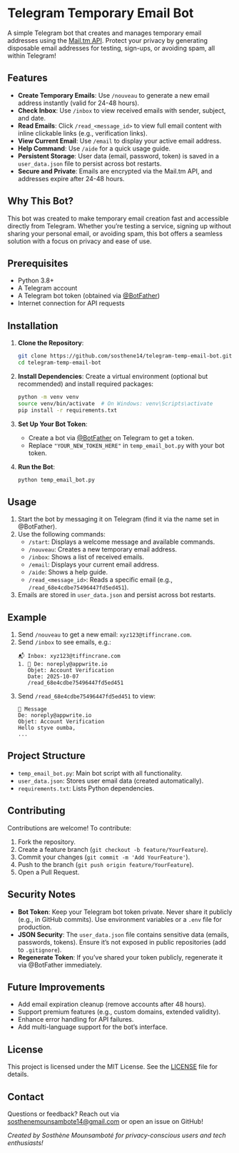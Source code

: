 # Telegram Temporary Email Bot

A simple Telegram bot that creates and manages temporary email addresses using the [Mail.tm API](https://mail.tm). Protect your privacy by generating disposable email addresses for testing, sign-ups, or avoiding spam, all within Telegram!

## Features
- **Create Temporary Emails**: Use `/nouveau` to generate a new email address instantly (valid for 24-48 hours).
- **Check Inbox**: Use `/inbox` to view received emails with sender, subject, and date.
- **Read Emails**: Click `/read_<message_id>` to view full email content with inline clickable links (e.g., verification links).
- **View Current Email**: Use `/email` to display your active email address.
- **Help Command**: Use `/aide` for a quick usage guide.
- **Persistent Storage**: User data (email, password, token) is saved in a `user_data.json` file to persist across bot restarts.
- **Secure and Private**: Emails are encrypted via the Mail.tm API, and addresses expire after 24-48 hours.

## Why This Bot?
This bot was created to make temporary email creation fast and accessible directly from Telegram. Whether you’re testing a service, signing up without sharing your personal email, or avoiding spam, this bot offers a seamless solution with a focus on privacy and ease of use.

## Prerequisites
- Python 3.8+
- A Telegram account
- A Telegram bot token (obtained via [@BotFather](https://t.me/BotFather))
- Internet connection for API requests

## Installation
1. **Clone the Repository**:
   ```bash
   git clone https://github.com/sosthene14/telegram-temp-email-bot.git
   cd telegram-temp-email-bot
   ```

2. **Install Dependencies**:
   Create a virtual environment (optional but recommended) and install required packages:
   ```bash
   python -m venv venv
   source venv/bin/activate  # On Windows: venv\Scripts\activate
   pip install -r requirements.txt
   ```

3. **Set Up Your Bot Token**:
   - Create a bot via [@BotFather](https://t.me/BotFather) on Telegram to get a token.
   - Replace `"YOUR_NEW_TOKEN_HERE"` in `temp_email_bot.py` with your bot token.

4. **Run the Bot**:
   ```bash
   python temp_email_bot.py
   ```

## Usage
1. Start the bot by messaging it on Telegram (find it via the name set in @BotFather).
2. Use the following commands:
   - `/start`: Displays a welcome message and available commands.
   - `/nouveau`: Creates a new temporary email address.
   - `/inbox`: Shows a list of received emails.
   - `/email`: Displays your current email address.
   - `/aide`: Shows a help guide.
   - `/read_<message_id>`: Reads a specific email (e.g., `/read_68e4cdbe75496447fd5ed451`).
3. Emails are stored in `user_data.json` and persist across bot restarts.

## Example
1. Send `/nouveau` to get a new email: `xyz123@tiffincrane.com`.
2. Send `/inbox` to see emails, e.g.:
   ```
   📬 Inbox: xyz123@tiffincrane.com
   1. 📧 De: noreply@appwrite.io
      Objet: Account Verification
      Date: 2025-10-07
      /read_68e4cdbe75496447fd5ed451
   ```
3. Send `/read_68e4cdbe75496447fd5ed451` to view:
   ```
   📧 Message
   De: noreply@appwrite.io
   Objet: Account Verification
   Hello styve oumba,
   ...
   ```

## Project Structure
- `temp_email_bot.py`: Main bot script with all functionality.
- `user_data.json`: Stores user email data (created automatically).
- `requirements.txt`: Lists Python dependencies.

## Contributing
Contributions are welcome! To contribute:
1. Fork the repository.
2. Create a feature branch (`git checkout -b feature/YourFeature`).
3. Commit your changes (`git commit -m 'Add YourFeature'`).
4. Push to the branch (`git push origin feature/YourFeature`).
5. Open a Pull Request.

## Security Notes
- **Bot Token**: Keep your Telegram bot token private. Never share it publicly (e.g., in GitHub commits). Use environment variables or a `.env` file for production.
- **JSON Security**: The `user_data.json` file contains sensitive data (emails, passwords, tokens). Ensure it’s not exposed in public repositories (add to `.gitignore`).
- **Regenerate Token**: If you’ve shared your token publicly, regenerate it via @BotFather immediately.

## Future Improvements
- Add email expiration cleanup (remove accounts after 48 hours).
- Support premium features (e.g., custom domains, extended validity).
- Enhance error handling for API failures.
- Add multi-language support for the bot’s interface.

## License
This project is licensed under the MIT License. See the [LICENSE](LICENSE) file for details.

## Contact
Questions or feedback? Reach out via sosthenemounsambote14@gmail.com or open an issue on GitHub!

*Created by Sosthène Mounsamboté for privacy-conscious users and tech enthusiasts!*